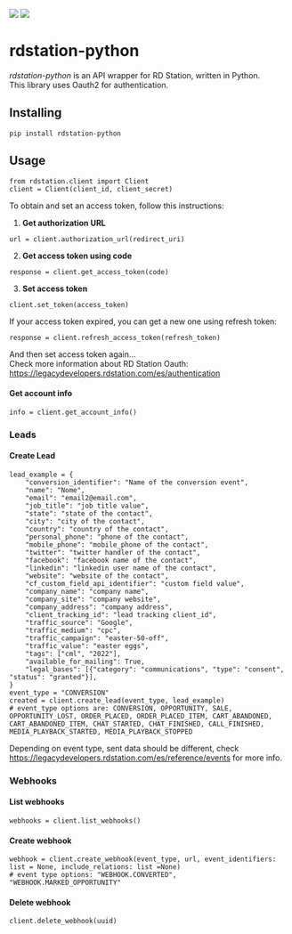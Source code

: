 ![](https://img.shields.io/badge/version-0.1.0-success) ![](https://img.shields.io/badge/code-Python-4B8BBE?logo=python&logoColor=white)
# rdstation-python

*rdstation-python* is an API wrapper for RD Station, written in Python.  
This library uses Oauth2 for authentication.
## Installing
```
pip install rdstation-python
```
## Usage
```
from rdstation.client import Client
client = Client(client_id, client_secret)
```
To obtain and set an access token, follow this instructions:
1. **Get authorization URL**
```
url = client.authorization_url(redirect_uri)
```
2. **Get access token using code**
```
response = client.get_access_token(code)
```
3. **Set access token**
```
client.set_token(access_token)
```
If your access token expired, you can get a new one using refresh token:
```
response = client.refresh_access_token(refresh_token)
```
And then set access token again...  
Check more information about RD Station Oauth: https://legacydevelopers.rdstation.com/es/authentication
#### Get account info
```
info = client.get_account_info()
```
### Leads
#### Create Lead
```
lead_example = {
    "conversion_identifier": "Name of the conversion event",
    "name": "Nome",
    "email": "email2@email.com",
    "job_title": "job title value",
    "state": "state of the contact",
    "city": "city of the contact",
    "country": "country of the contact",
    "personal_phone": "phone of the contact",
    "mobile_phone": "mobile_phone of the contact",
    "twitter": "twitter handler of the contact",
    "facebook": "facebook name of the contact",
    "linkedin": "linkedin user name of the contact",
    "website": "website of the contact",
    "cf_custom_field_api_identifier": "custom field value",
    "company_name": "company name",
    "company_site": "company website",
    "company_address": "company address",
    "client_tracking_id": "lead tracking client_id",
    "traffic_source": "Google",
    "traffic_medium": "cpc",
    "traffic_campaign": "easter-50-off",
    "traffic_value": "easter eggs",
    "tags": ["cml", "2022"],
    "available_for_mailing": True,
    "legal_bases": [{"category": "communications", "type": "consent", "status": "granted"}],
}
event_type = "CONVERSION"
created = client.create_lead(event_type, lead_example)
# event_type options are: CONVERSION, OPPORTUNITY, SALE, OPPORTUNITY_LOST, ORDER_PLACED, ORDER_PLACED_ITEM, CART_ABANDONED, CART_ABANDONED_ITEM, CHAT_STARTED, CHAT_FINISHED, CALL_FINISHED, MEDIA_PLAYBACK_STARTED, MEDIA_PLAYBACK_STOPPED
```
Depending on event type, sent data should be different, check https://legacydevelopers.rdstation.com/es/reference/events for more info.
### Webhooks
#### List webhooks
```
webhooks = client.list_webhooks()
```
#### Create webhook
```
webhook = client.create_webhook(event_type, url, event_identifiers: list = None, include_relations: list =None)
# event type options: "WEBHOOK.CONVERTED", "WEBHOOK.MARKED_OPPORTUNITY"
```
#### Delete webhook
```
client.delete_webhook(uuid)
```
